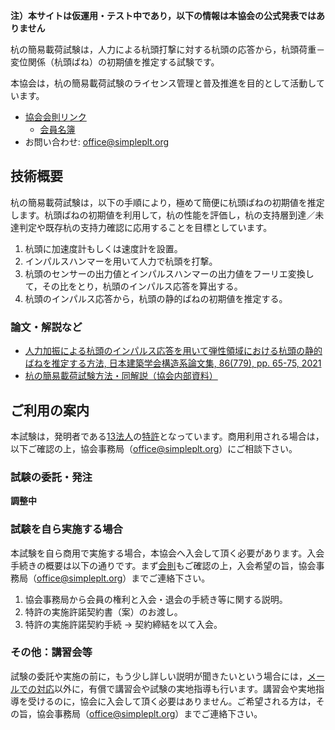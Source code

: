 **注）本サイトは仮運用・テスト中であり，以下の情報は本協会の公式発表ではありません**

杭の簡易載荷試験は，人力による杭頭打撃に対する杭頭の応答から，杭頭荷重－変位関係（杭頭ばね）の初期値を推定する試験です。

本協会は，杭の簡易載荷試験のライセンス管理と普及推進を目的として活動しています。

* [協会会則リンク](杭の簡易載荷試験協会会則.pdf)
  * [会員名簿](members.md)
* お問い合わせ: [office@simpleplt.org](office@simpleplt.org)

## 技術概要

杭の簡易載荷試験は，以下の手順により，極めて簡便に杭頭ばねの初期値を推定します。杭頭ばねの初期値を利用して，杭の性能を評価し，杭の支持層到達／未達判定や既存杭の支持力確認に応用することを目標としています。

1. 杭頭に加速度計もしくは速度計を設置。
2. インパルスハンマーを用いて人力で杭頭を打撃。
3. 杭頭のセンサーの出力値とインパルスハンマーの出力値をフーリエ変換して，その比をとり，杭頭のインパルス応答を算出する。
4. 杭頭のインパルス応答から，杭頭の静的ばねの初期値を推定する。

### 論文・解説など

* [人力加振による杭頭のインパルス応答を用いて弾性領域における杭頭の静的ばねを推定する方法, 日本建築学会構造系論文集, 86(779), pp. 65-75, 2021](https://www.jstage.jst.go.jp/article/aijs/86/779/86_65/_article/-char/ja/)
* [杭の簡易載荷試験方法・同解説（協会内部資料）](杭の簡易載荷試験方法同解説4.pdf)

## ご利用の案内

本試験は，発明者である[13法人](members.md)の[特許](https://ipforce.jp/patent-jp-P_B1-7046126)となっています。商用利用される場合は，以下ご確認の上，協会事務局（[office@simpleplt.org](office@simpleplt.org)）にご相談下さい。

### 試験の委託・発注

**調整中**

### 試験を自ら実施する場合

本試験を自ら商用で実施する場合，本協会へ入会して頂く必要があります。入会手続きの概要は以下の通りです。まず[会則](杭の簡易載荷試験協会会則.pdf)もご確認の上，入会希望の旨，協会事務局（[office@simpleplt.org](office@simpleplt.org)）までご連絡下さい。

1. 協会事務局から会員の権利と入会・退会の手続き等に関する説明。
2. 特許の実施許諾契約書（案）のお渡し。
3. 特許の実施許諾契約手続 → 契約締結を以て入会。

### その他：講習会等

試験の委託や実施の前に，もう少し詳しい説明が聞きたいという場合には，[メールでの対応](office@simpleplt.org)以外に，有償で講習会や試験の実地指導も行います。講習会や実地指導を受けるのに，協会に入会して頂く必要はありません。ご希望される方は，その旨，協会事務局（[office@simpleplt.org](office@simpleplt.org)）までご連絡下さい。
